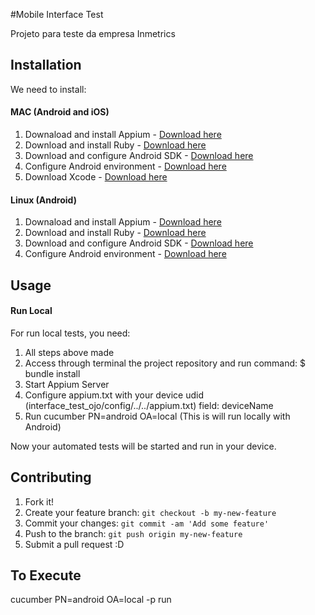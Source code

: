 #Mobile Interface Test

Projeto para teste da empresa Inmetrics

## Installation
We need to install:
#### MAC (Android and iOS)
1. Downaload and install Appium - [Download here](http://appium.io/)
2. Download and install Ruby - [Download here](https://www.ruby-lang.org/en/documentation/installation/)
3. Download and configure Android SDK - [Download here](https://developer.android.com/studio/index.html)
4. Configure Android environment - [Download here](https://stackoverflow.com/questions/19986214/setting-android-home-enviromental-variable-on-mac-os-x)
5. Download Xcode - [Download here](https://developer.apple.com/download/)

#### Linux (Android)
1. Downaload and install Appium - [Download here](http://appium.io/)
2. Download and install Ruby - [Download here](https://www.ruby-lang.org/en/documentation/installation/)
3. Download and configure Android SDK - [Download here](https://developer.android.com/studio/index.html)
4. Configure Android environment - [Download here](https://stackoverflow.com/questions/26256279/how-to-set-android-home-path-in-ubuntu-please-provide-the-steps)


## Usage
#### Run Local
For run local tests, you need:
1. All steps above made
2. Access through terminal the project repository and run command: $ bundle install
3. Start Appium Server
4. Configure appium.txt with your device udid (interface_test_ojo/config/../../appium.txt) field: deviceName
4. Run cucumber PN=android OA=local (This is will run locally with Android)

Now your automated tests will be started and run in your device.


## Contributing
1. Fork it!
2. Create your feature branch: `git checkout -b my-new-feature`
3. Commit your changes: `git commit -am 'Add some feature'`
4. Push to the branch: `git push origin my-new-feature`
5. Submit a pull request :D

## To Execute
cucumber PN=android OA=local -p run